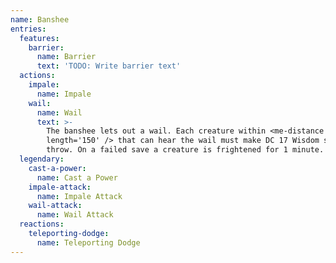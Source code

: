 ```yaml
---
name: Banshee
entries:
  features:
    barrier:
      name: Barrier
      text: 'TODO: Write barrier text'
  actions:
    impale:
      name: Impale
    wail:
      name: Wail
      text: >-
        The banshee lets out a wail. Each creature within <me-distance
        length='150' /> that can hear the wail must make DC 17 Wisdom saving
        throw. On a failed save a creature is frightened for 1 minute.
  legendary:
    cast-a-power:
      name: Cast a Power
    impale-attack:
      name: Impale Attack
    wail-attack:
      name: Wail Attack
  reactions:
    teleporting-dodge:
      name: Teleporting Dodge
---
```

